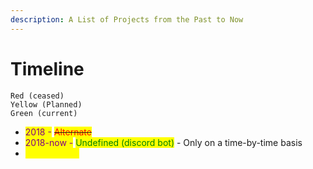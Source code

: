 ```yaml
---
description: A List of Projects from the Past to Now
---
```


# Timeline

`Red (ceased)`\
`Yellow (Planned)`\
`Green (current)`&#x20;

* <mark style="color:purple;">2018   -</mark>   ~~<mark style="color:red;">Alternate</mark>~~   <mark style="color:red;"></mark><mark style="color:red;"></mark>  &#x20;
* <mark style="color:purple;">2018-now   -</mark>   <mark style="color:green;">Undefined (discord bot)</mark>   -   Only on a time-by-time basis
* <mark style="color:yellow;">Some game?</mark>
